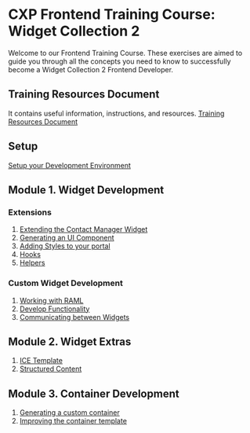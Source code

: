 # CXP Frontend Training Course: Widget Collection 2

Welcome to our Frontend Training Course. These exercises are aimed to guide you through all the concepts you need to know to successfully become a Widget Collection 2 Frontend Developer.

## Training Resources Document

It contains useful information, instructions, and resources. [Training Resources Document](./resources.md)

## Setup

[Setup your Development Environment](https://bitbucket.org/backbase/cxp-fe2-m00-setup)

## Module 1. Widget Development  

### Extensions  

1. [Extending the Contact Manager Widget](https://bitbucket.org/backbase/cxp-fe2-m01-widget-development-e01-extensions-template)  
2. [Generating an UI Component](https://bitbucket.org/backbase/cxp-fe2-m01-widget-development-e02-extensions-ui)  
3. [Adding Styles to your portal](https://bitbucket.org/backbase/cxp-fe2-m01-widget-development-e03-extensions-styling)  
4. [Hooks](https://bitbucket.org/backbase/cxp-fe2-m01-widget-development-e04-extensions-hooks)
5. [Helpers](https://bitbucket.org/backbase/cxp-fe2-m01-widget-development-e05-extensions-helpers)

### Custom Widget Development  

1. [Working with RAML](https://bitbucket.org/backbase/cxp-fe2-m01-widget-development-e06-custom-widget-raml)  
2. [Develop Functionality](https://bitbucket.org/backbase/cxp-fe2-m01-widget-development-e07-custom-widget-functionality)  
3. [Communicating between Widgets](https://bitbucket.org/backbase/cxp-fe2-m01-widget-development-e08-custom-widget-communication)  


## Module 2. Widget Extras

1. [ICE Template](https://bitbucket.org/backbase/cxp-fe2-m02-widget-extras-e01-ice-template)  
2. [Structured Content](https://bitbucket.org/backbase/cxp-fe2-m02-widget-extras-e02-structuredcontent)  

## Module 3. Container Development

1. [Generating a custom container](https://bitbucket.org/backbase/cxp-fe2-m03-container-development-e01-accordioncontainer)  
2. [Improving the container template](https://bitbucket.org/backbase/cxp-fe2-m03-container-development-e02-accordiontemplate) 